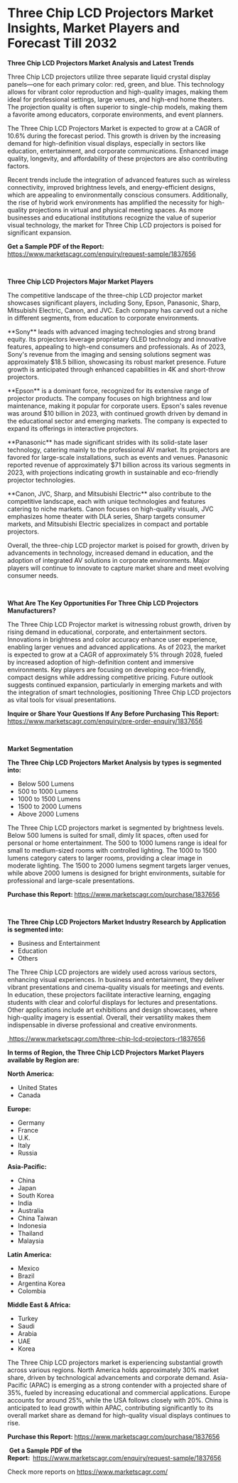 <p><h1>Three Chip LCD Projectors Market Insights, Market Players and Forecast Till 2032</h1></p><p><strong>Three Chip LCD Projectors Market Analysis and Latest Trends</strong></p>
<p><p>Three Chip LCD projectors utilize three separate liquid crystal display panels—one for each primary color: red, green, and blue. This technology allows for vibrant color reproduction and high-quality images, making them ideal for professional settings, large venues, and high-end home theaters. The projection quality is often superior to single-chip models, making them a favorite among educators, corporate environments, and event planners.</p><p>The Three Chip LCD Projectors Market is expected to grow at a CAGR of 10.6% during the forecast period. This growth is driven by the increasing demand for high-definition visual displays, especially in sectors like education, entertainment, and corporate communications. Enhanced image quality, longevity, and affordability of these projectors are also contributing factors. </p><p>Recent trends include the integration of advanced features such as wireless connectivity, improved brightness levels, and energy-efficient designs, which are appealing to environmentally conscious consumers. Additionally, the rise of hybrid work environments has amplified the necessity for high-quality projections in virtual and physical meeting spaces. As more businesses and educational institutions recognize the value of superior visual technology, the market for Three Chip LCD projectors is poised for significant expansion.</p></p>
<p><strong>Get a Sample PDF of the Report:&nbsp;</strong> <a href="https://www.marketscagr.com/enquiry/request-sample/1837656?utm_campaign=2942&utm_medium=2&utm_source=Github&utm_content=ia&utm_term=05042025&utm_id=three-chip-lcd-projectors">https://www.marketscagr.com/enquiry/request-sample/1837656</a></p>
<p>&nbsp;</p>
<p><strong>Three Chip LCD Projectors Major Market Players</strong></p>
<p><p>The competitive landscape of the three-chip LCD projector market showcases significant players, including Sony, Epson, Panasonic, Sharp, Mitsubishi Electric, Canon, and JVC. Each company has carved out a niche in different segments, from education to corporate environments.</p><p>**Sony** leads with advanced imaging technologies and strong brand equity. Its projectors leverage proprietary OLED technology and innovative features, appealing to high-end consumers and professionals. As of 2023, Sony's revenue from the imaging and sensing solutions segment was approximately $18.5 billion, showcasing its robust market presence. Future growth is anticipated through enhanced capabilities in 4K and short-throw projectors.</p><p>**Epson** is a dominant force, recognized for its extensive range of projector products. The company focuses on high brightness and low maintenance, making it popular for corporate users. Epson's sales revenue was around $10 billion in 2023, with continued growth driven by demand in the educational sector and emerging markets. The company is expected to expand its offerings in interactive projectors.</p><p>**Panasonic** has made significant strides with its solid-state laser technology, catering mainly to the professional AV market. Its projectors are favored for large-scale installations, such as events and venues. Panasonic reported revenue of approximately $71 billion across its various segments in 2023, with projections indicating growth in sustainable and eco-friendly projector technologies.</p><p>**Canon, JVC, Sharp, and Mitsubishi Electric** also contribute to the competitive landscape, each with unique technologies and features catering to niche markets. Canon focuses on high-quality visuals, JVC emphasizes home theater with DLA series, Sharp targets consumer markets, and Mitsubishi Electric specializes in compact and portable projectors.</p><p>Overall, the three-chip LCD projector market is poised for growth, driven by advancements in technology, increased demand in education, and the adoption of integrated AV solutions in corporate environments. Major players will continue to innovate to capture market share and meet evolving consumer needs.</p></p>
<p>&nbsp;</p>
<p><strong>What Are The Key Opportunities For Three Chip LCD Projectors Manufacturers?</strong></p>
<p><p>The Three Chip LCD Projector market is witnessing robust growth, driven by rising demand in educational, corporate, and entertainment sectors. Innovations in brightness and color accuracy enhance user experience, enabling larger venues and advanced applications. As of 2023, the market is expected to grow at a CAGR of approximately 5% through 2028, fueled by increased adoption of high-definition content and immersive environments. Key players are focusing on developing eco-friendly, compact designs while addressing competitive pricing. Future outlook suggests continued expansion, particularly in emerging markets and with the integration of smart technologies, positioning Three Chip LCD projectors as vital tools for visual presentations.</p></p>
<p><strong>Inquire or Share Your Questions If Any Before Purchasing This Report:</strong> <a href="https://www.marketscagr.com/enquiry/pre-order-enquiry/1837656?utm_campaign=2942&utm_medium=2&utm_source=Github&utm_content=ia&utm_term=05042025&utm_id=three-chip-lcd-projectors">https://www.marketscagr.com/enquiry/pre-order-enquiry/1837656</a></p>
<p>&nbsp;</p>
<p><strong>Market Segmentation</strong></p>
<p><strong>The Three Chip LCD Projectors Market Analysis by types is segmented into:</strong></p>
<p><ul><li>Below 500 Lumens</li><li>500 to 1000 Lumens</li><li>1000 to 1500 Lumens</li><li>1500 to 2000 Lumens</li><li>Above 2000 Lumens</li></ul></p>
<p><p>The Three Chip LCD projectors market is segmented by brightness levels. Below 500 lumens is suited for small, dimly lit spaces, often used for personal or home entertainment. The 500 to 1000 lumens range is ideal for small to medium-sized rooms with controlled lighting. The 1000 to 1500 lumens category caters to larger rooms, providing a clear image in moderate lighting. The 1500 to 2000 lumens segment targets larger venues, while above 2000 lumens is designed for bright environments, suitable for professional and large-scale presentations.</p></p>
<p><strong>Purchase this Report:&nbsp;</strong><a href="https://www.marketscagr.com/purchase/1837656?utm_campaign=2942&utm_medium=2&utm_source=Github&utm_content=ia&utm_term=05042025&utm_id=three-chip-lcd-projectors">https://www.marketscagr.com/purchase/1837656</a></p>
<p>&nbsp;</p>
<p><strong>The Three Chip LCD Projectors Market Industry Research by Application is segmented into:</strong></p>
<p><ul><li>Business and Entertainment</li><li>Education</li><li>Others</li></ul></p>
<p><p>The Three Chip LCD projectors are widely used across various sectors, enhancing visual experiences. In business and entertainment, they deliver vibrant presentations and cinema-quality visuals for meetings and events. In education, these projectors facilitate interactive learning, engaging students with clear and colorful displays for lectures and presentations. Other applications include art exhibitions and design showcases, where high-quality imagery is essential. Overall, their versatility makes them indispensable in diverse professional and creative environments.</p></p>
<p><a href="https://www.marketscagr.com/three-chip-lcd-projectors-r1837656?utm_campaign=2942&utm_medium=2&utm_source=Github&utm_content=ia&utm_term=05042025&utm_id=three-chip-lcd-projectors">&nbsp;https://www.marketscagr.com/three-chip-lcd-projectors-r1837656</a></p>
<p><strong>In terms of Region, the Three Chip LCD Projectors Market Players available by Region are:</strong></p>
<p>
    <p> <strong> North America: </strong>
        <ul>
            <li>United States</li>
            <li>Canada</li>
        </ul>
        </p> 
    <p> <strong> Europe: </strong>
        <ul>
            <li>Germany</li>
            <li>France</li>
            <li>U.K.</li>
            <li>Italy</li>
            <li>Russia</li>
        </ul>
        </p> 
    <p> <strong> Asia-Pacific: </strong>
        <ul>
            <li>China</li>
            <li>Japan</li>
            <li>South Korea</li>
            <li>India</li>
            <li>Australia</li>
            <li>China Taiwan</li>
            <li>Indonesia</li>
            <li>Thailand</li>
            <li>Malaysia</li>
        </ul>
        </p> 
    <p> <strong> Latin America: </strong>
        <ul>
            <li>Mexico</li>
            <li>Brazil</li>
            <li>Argentina Korea</li>
            <li>Colombia</li>
        </ul>
        </p> 
    <p> <strong> Middle East & Africa: </strong>
        <ul>
            <li>Turkey</li>
            <li>Saudi</li>
            <li>Arabia</li>
            <li>UAE</li>
            <li>Korea</li>
        </ul>
    </p>
    </p>
<p><p>The Three Chip LCD projectors market is experiencing substantial growth across various regions. North America holds approximately 30% market share, driven by technological advancements and corporate demand. Asia-Pacific (APAC) is emerging as a strong contender with a projected share of 35%, fueled by increasing educational and commercial applications. Europe accounts for around 25%, while the USA follows closely with 20%. China is anticipated to lead growth within APAC, contributing significantly to its overall market share as demand for high-quality visual displays continues to rise.</p></p>
<p><strong>Purchase this Report: </strong><a href="https://www.marketscagr.com/purchase/1837656?utm_campaign=2942&utm_medium=2&utm_source=Github&utm_content=ia&utm_term=05042025&utm_id=three-chip-lcd-projectors">https://www.marketscagr.com/purchase/1837656</a></p>
<p>&nbsp;<strong>Get a Sample PDF of the Report:&nbsp;&nbsp;</strong><a href="https://www.marketscagr.com/enquiry/request-sample/1837656?utm_campaign=2942&utm_medium=2&utm_source=Github&utm_content=ia&utm_term=05042025&utm_id=three-chip-lcd-projectors">https://www.marketscagr.com/enquiry/request-sample/1837656</a></p>
<p><strong></strong></p>
<p>Check more reports on <a href="https://www.marketscagr.com/?utm_campaign=2942&utm_medium=2&utm_source=Github&utm_content=ia&utm_term=05042025&utm_id=three-chip-lcd-projectors">https://www.marketscagr.com/</a></p>